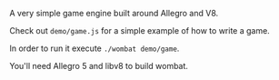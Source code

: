 A very simple game engine built around Allegro and V8.

Check out `demo/game.js` for a simple example of how to write a game.

In order to run it execute `./wombat demo/game`.

You'll need Allegro 5 and libv8 to build wombat.
